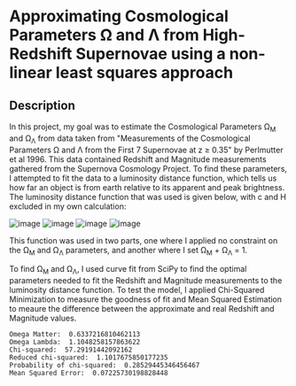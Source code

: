 # Approximating Cosmological Parameters Ω and Λ from High-Redshift Supernovae using a non-linear least squares approach 
## Description
In this project, my goal was to estimate the Cosmological Parameters Ω<sub>M</sub> and Ω<sub>Λ</sub> from data taken from "Measurements of the Cosmological Parameters Ω and Λ from the First 7 Supernovae at z ≥ 0.35" by Perlmutter et al 1996. This data contained Redshift and Magnitude measurements gathered from the Supernova Cosmology Project. To find these parameters, I attempted to fit the data to a luminosity distance function, which tells us how far an object is from earth relative to its apparent and peak brightness. The luminosity distance function that was used is given below, with c and H excluded in my own calculation: 
 
 ![image](https://user-images.githubusercontent.com/113722000/190884664-7e52473d-dd30-447d-bef9-97b02b875887.png)
 ![image](https://user-images.githubusercontent.com/113722000/190884297-2c78b0b8-af37-4de6-93b9-2f8270c6f51c.png)
 ![image](https://user-images.githubusercontent.com/113722000/190884412-f234c0c4-e7a1-4dac-8ac8-3d1d6a33987e.png)
 ![image](https://user-images.githubusercontent.com/113722000/190884427-2c551f1c-9a95-48ef-9246-bc6647b90a38.png)

This function was used in two parts, one where I applied no constraint on the Ω<sub>M</sub> and Ω<sub>Λ</sub> parameters, and another where I set Ω<sub>M</sub> + Ω<sub>Λ</sub> = 1. 
 
To find Ω<sub>M</sub> and Ω<sub>Λ</sub>, I used curve fit from SciPy to find the optimal parameters needed to fit the Redshift and Magnitude measurements to the luminosity distance function. To test the model, I applied Chi-Squared Minimization to measure the goodness of fit and Mean Squared Estimation to meaure the difference between the approximate and real Redshift and Magnitude values.  
 
```
Omega Matter:  0.6337216810462113
Omega Lambda:  1.1048258157863622
Chi-squared:  57.29191442092162
Reduced chi-squared:  1.1017675850177235
Probability of chi-squared:  0.28529445346456467
Mean Squared Error:  0.07225730198828448

```
